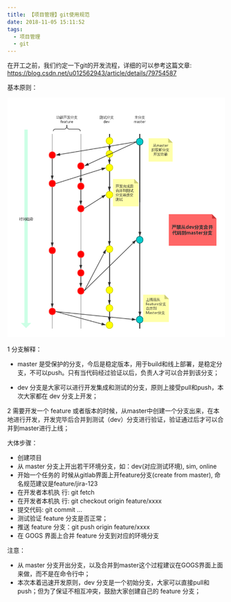 ```yaml
---
title: 【项目管理】git使用规范
date: 2018-11-05 15:11:52
tags:
  - 项目管理
  - git
---
```


在开工之前，我们约定一下git的开发流程，详细的可以参考这篇文章:
https://blog.csdn.net/u012562943/article/details/79754587

基本原则：

![Git](res/git.png)

1 分支解释：

- master 是受保护的分支，今后是稳定版本，用于build和线上部署，是稳定分支，不可以push。只有当代码经过验证以后，负责人才可以合并到该分支；

- dev 分支是大家可以进行开发集成和测试的分支，原则上接受pull和push，本次大家都在 dev 分支上开发；

2 需要开发一个 feature 或者版本的时候，从master中创建一个分支出来，在本地进行开发，开发完毕后合并到测试（dev）分支进行验证，验证通过后才可以合并到master进行上线；

  大体步骤：

  - 创建项目
  - 从 master 分支上开出若干环境分支，如：dev(对应测试环境), sim, online
  - 开始一个任务的 时候从gitlab界面上开feature分支(create from master), 命名规范建议是feature/jira-123
  - 在开发者本机执 行: git fetch
  - 在开发者本机执 行: git checkout origin feature/xxxx
  - 提交代码: git commit ...
  - 测试验证 feature 分支是否正常；
  - 推送 feature 分支：git push origin feature/xxxx
  - 在 GOGS 界面上合并 feature 分支到对应的环境分支

  注意：

  - 从 master 分支开出分支，以及合并到master这个过程建议在GOGS界面上面来做，而不是在命令行中；
  - 本次本着迅速开发原则，dev 分支是一个初始分支，大家可以直接pull和push；但为了保证不相互冲突，鼓励大家创建自己的 feature 分支；
